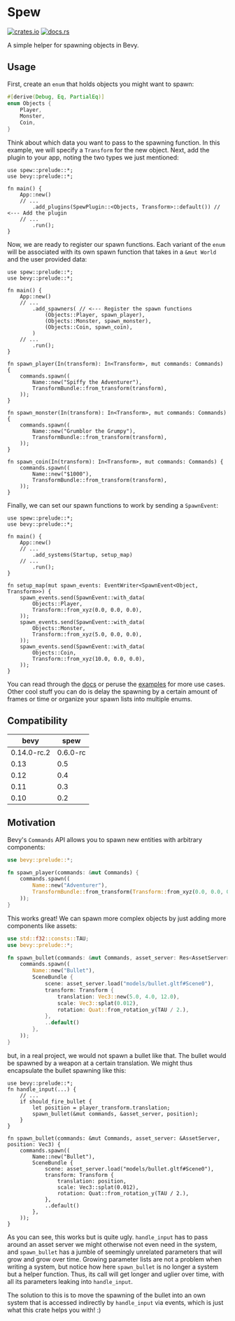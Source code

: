 # Spew

[![crates.io](https://img.shields.io/crates/v/spew)](https://crates.io/crates/spew)
[![docs.rs](https://docs.rs/spew/badge.svg)](https://docs.rs/spew)

A simple helper for spawning objects in Bevy.

## Usage

First, create an `enum` that holds objects you might want to spawn:

```rust
#[derive(Debug, Eq, PartialEq)]
enum Objects {
    Player,
    Monster,
    Coin,
}
```

Think about which data you want to pass to the spawning function. In this example, we will specify a `Transform` for the new object.
Next, add the plugin to your app, noting the two types we just mentioned:

```rust,ignore
use spew::prelude::*;
use bevy::prelude::*;

fn main() {
    App::new()
    // ...
        .add_plugins(SpewPlugin::<Objects, Transform>::default()) // <--- Add the plugin
    // ...
        .run();
}
```

Now, we are ready to register our spawn functions. Each variant of the `enum` will be associated with its own spawn function that takes in a `&mut World` and the user provided data:
```rust,ignore
use spew::prelude::*;
use bevy::prelude::*;

fn main() {
    App::new()
    // ...
        .add_spawners( // <--- Register the spawn functions
            (Objects::Player, spawn_player),
            (Objects::Monster, spawn_monster),
            (Objects::Coin, spawn_coin),
        )
    // ...
        .run();
}

fn spawn_player(In(transform): In<Transform>, mut commands: Commands) {
    commands.spawn((
        Name::new("Spiffy the Adventurer"),
        TransformBundle::from_transform(transform),
    ));
}

fn spawn_monster(In(transform): In<Transform>, mut commands: Commands) {
    commands.spawn((
        Name::new("Grumblor the Grumpy"),
        TransformBundle::from_transform(transform),
    ));
}

fn spawn_coin(In(transform): In<Transform>, mut commands: Commands) {
    commands.spawn((
        Name::new("$1000"),
        TransformBundle::from_transform(transform),
    ));
}
```

Finally, we can set our spawn functions to work by sending a `SpawnEvent`:
```rust,ignore
use spew::prelude::*;
use bevy::prelude::*;

fn main() {
    App::new()
    // ...
        .add_systems(Startup, setup_map)
    // ...
        .run();
}

fn setup_map(mut spawn_events: EventWriter<SpawnEvent<Object, Transform>>) {
    spawn_events.send(SpawnEvent::with_data(
        Objects::Player,
        Transform::from_xyz(0.0, 0.0, 0.0),
    ));
    spawn_events.send(SpawnEvent::with_data(
        Objects::Monster,
        Transform::from_xyz(5.0, 0.0, 0.0),
    ));
    spawn_events.send(SpawnEvent::with_data(
        Objects::Coin,
        Transform::from_xyz(10.0, 0.0, 0.0),
    ));
}
```

You can read through the [docs](https://docs.rs/spew) or peruse the [examples](https://github.com/janhohenheim/spew/tree/main/examples) for more use cases.
Other cool stuff you can do is delay the spawning by a certain amount of frames or time or organize your spawn lists into multiple enums.

## Compatibility
| bevy        | spew     |
|-------------|----------|
| 0.14.0-rc.2 | 0.6.0-rc |
| 0.13        | 0.5      |
| 0.12        | 0.4      |
| 0.11        | 0.3      |
| 0.10        | 0.2      |


## Motivation

Bevy's `Commands` API allows you to spawn new entities with arbitrary components:
```rust
use bevy::prelude::*;

fn spawn_player(commands: &mut Commands) {
    commands.spawn((
        Name::new("Adventurer"),
        TransformBundle::from_transform(Transform::from_xyz(0.0, 0.0, 0.0)),
    ));
}
```
This works great! We can spawn more complex objects by just adding more components like assets:
```rust
use std::f32::consts::TAU;
use bevy::prelude::*;

fn spawn_bullet(commands: &mut Commands, asset_server: Res<AssetServer>) {
    commands.spawn((
        Name::new("Bullet"),
        SceneBundle {
            scene: asset_server.load("models/bullet.gltf#Scene0"),
            transform: Transform {
                translation: Vec3::new(5.0, 4.0, 12.0),
                scale: Vec3::splat(0.012),
                rotation: Quat::from_rotation_y(TAU / 2.),
            },
            ..default()
        },
    ));
}
```
but, in a real project, we would not spawn a bullet like that. The bullet would be spawned by a weapon at a certain translation.
We might thus encapsulate the bullet spawning like this:
```rust,ignore
use bevy::prelude::*;
fn handle_input(...) {
    // ...
    if should_fire_bullet {
        let position = player_transform.translation;
        spawn_bullet(&mut commands, &asset_server, position);
    }
}

fn spawn_bullet(commands: &mut Commands, asset_server: &AssetServer, position: Vec3) {
    commands.spawn((
        Name::new("Bullet"),
        SceneBundle {
            scene: asset_server.load("models/bullet.gltf#Scene0"),
            transform: Transform {
                translation: position,
                scale: Vec3::splat(0.012),
                rotation: Quat::from_rotation_y(TAU / 2.),
            },
            ..default()
        },
    ));
}
```

As you can see, this works but is quite ugly. `handle_input` has to pass around an asset server we might otherwise not even need in the system,
and `spawn_bullet` has a jumble of seemingly unrelated parameters that will grow and grow over time. Growing parameter lists are not a problem
when writing a system, but notice how here `spawn_bullet` is no longer a system but a helper function. Thus, its call will get longer and uglier over time,
with all its parameters leaking into `handle_input`.

The solution to this is to move the spawning of the bullet into an own system that is accessed indirectly by `handle_input` via events, which is just what this crate helps you with! :) 
